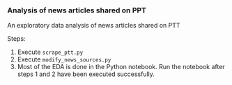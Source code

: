 ### Analysis of news articles shared on PPT

An exploratory data analysis of news articles shared on PTT

Steps:

1. Execute `scrape_ptt.py`
2. Execute `modify_news_sources.py`
3. Most of the EDA is done in the Python notebook. Run the notebook after steps 1 and 2 have been executed successfully.
